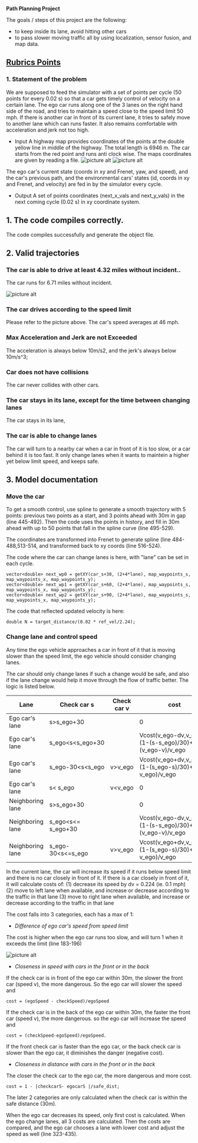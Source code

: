 **Path Planning Project**



The goals / steps of this project are the following:

* to keep inside its lane, avoid hitting other cars
* to pass slower moving traffic all by using localization, sensor fusion, and map data.

## [Rubrics Points](https://review.udacity.com/#!/rubrics/1020/view) 

### 1. Statement of the problem
We are supposed to feed the simulator with a set of points per cycle (50 points for every 0.02 s) so that a car gets timely control of velocity on a certain lane. The ego car runs along one of the 3 lanes on the right hand side of the road, and tries to maintain a speed close to the speed limit 50 mph. If there is another car in front of its current lane, it tries to safely move to another lane which can runs faster. It also remains comfortable with acceleration and jerk not too high.

* Input
A highway map provides coordinates of the points at the double yellow line in middle of the highway. The total length is 6946 m. The car starts from the red point and runs anti clock wise. The maps coordinates are given by reading a file.
![picture alt](report/overview1.png)
![picture alt](report/overview2.png)

The ego car's current state (coords in xy and Frenet, yaw, and speed), and the car's previous path, and the environmental cars' states (id, coords in xy and Frenet, and velocity) are fed in by the simulator every cycle.

* Output
A set of points coordinates (next_x_vals and next_y_vals) in the next coming cycle (0.02 s) in xy coordinate system.

## 1. The code compiles correctly.
The code compiles successfully and generate the object file.

## 2. Valid trajectories
### The car is able to drive at least 4.32 miles without incident..

The car runs for 6.71 miles without incident.

![picture alt](report/runfor6miles.png)


### The car drives according to the speed limit
Please refer to the picture above. The car's speed averages at 46 mph.

### Max Acceleration and Jerk are not Exceeded
The acceleration is always below 10m/s2, and the jerk's always below 10m/s^3;

### Car does not have collisions
The car never collides with other cars.

### The car stays in its lane, except for the time between changing lanes
The car stays in its lane, 

### The car is able to change lanes
The car will turn to a nearby car when a car in front of it is too slow, or a car behind it is too fast. It only change lanes when it wants to maintein a higher yet below limit speed, and keeps safe.

## 3. Model documentation
###  Move the car 
To get a smooth control, use spline to generate a smooth trajectory with 5 points: previous two points as a start, and 3 points ahead with 30m in gap (line 445-492). Then the code uses the points in history, and fill in 30m ahead with up to 50 points that fall in the spline curve (line 495-529). 

The coordinates are transformed into Frenet to generate spline (line 484-488,513-514, and transformed back to xy coords (line 516-524).

The code where the car can change lanes is here, with "lane" can be set in each cycle.
```
vector<double> next_wp0 = getXY(car_s+30, (2+4*lane), map_waypoints_s, map_waypoints_x, map_waypoints_y);
vector<double> next_wp1 = getXY(car_s+60, (2+4*lane), map_waypoints_s, map_waypoints_x, map_waypoints_y);
vector<double> next_wp2 = getXY(car_s+90, (2+4*lane), map_waypoints_s, map_waypoints_x, map_waypoints_y);
```
The code that reflected updated velocity is here:
```
double N = target_distance/(0.02 * ref_vel/2.24);  
```

### Change lane and control speed
Any time the ego vehicle approaches a car in front of it that is moving slower than the speed limit, the ego vehicle should consider changing lanes.

The car should only change lanes if such a change would be safe, and also if the lane change would help it move through the flow of traffic better. 
The logic is listed below.

Lane | Check car s | Check car v | cost                | Action
-----|-------------|-------------|---------------------|-----------|
Ego car's lane | s>s_ego+30 |    | 0                   |           |
Ego car's lane   | s_ego<s<s_ego+30 |      | Vcost(v_ego-dv,v_goal)+(1-(s-s_ego)/30)+(v_ego-v)/v_ego| v_ego-=dv |
Ego car's lane   | s_ego-30<s<s_ego | v>v_ego | Vcost(v_ego+dv,v_goal)+(1-(s_ego-s)/30)+(v-v_ego)/v_ego| v_ego+=dv |
Ego car's lane   | s< s_ego | v<v_ego | 0 |     |
Neighboring lane | s>s_ego+30 |    | 0                   |           |
Neighboring lane | s_ego<s<= s_ego+30 |     | Vcost(v_ego-dv,v_goal)+(1-(s-s_ego)/30)+(v_ego-v)/v_ego | v_ego-= dv |
Neighboring lane | s_ego-30<s<=s_ego  | v>v_ego | Vcost(v_ego+dv,v_goal)+(1-(s_ego-s)/30)+(v-v_ego)/v_ego | v_ego+=dv|

In the current lane, the car will increase its speed if it runs below speed limit and there is no car closely in front of it. If there is a car closely in front of it, it will calculate costs of:
(1) decrease its speed by dv = 0.224 (ie. 0.1 mph)
(2) move to left lane when available, and increase or decrease according to the traffic in that lane
(3) move to right lane when available, and increase or decrease according to the traffic in that lane

The cost falls into 3 categories, each has a max of 1: 
* _Difference of ego car's speed from speed limit_ 

The cost is higher when the ego car runs too slow, and will turn 1 when it exceeds the limit (line 183-196)

![picture alt](report/Vcost.png)

* _Closeness in speed with cars in the front or in the back_

If the check car is in front of the ego car within 30m, the slower the front car (speed v), the more dangerous. So the ego car will slower the speed and  
```
cost = (egoSpeed - checkSpeed)/egoSpeed
```
If the check car is in the back of the ego car within 30m, the faster the front car (speed v), the more dangerous. so the ego car will increase the speed and 
```
cost = (checkSpeed-egoSpeed)/egoSpeed.
```
If the front check car is faster than the ego car, or the back check car is slower than the ego car, it diminishes the danger (negative cost).

* _Closeness in distance with cars in the front or in the back_

The closer the check car to the ego car, the more dangerous and more cost.
```
cost = 1 - |checkcarS- egocarS |/safe_dist;
```

The later 2 categories are only calculated when the check car is within the safe distance (30m).

When the ego car decreases its speed, only first cost is calculated. When the ego change lanes, all 3 costs are calculated. Then the costs are compared, and the ego car chooses a lane with lower cost and adjust the speed as well (line 323-435).


